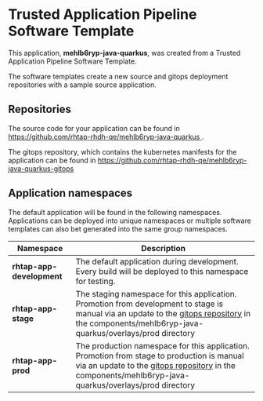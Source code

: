 # Trusted Application Pipeline Software Template

This application, **mehlb6ryp-java-quarkus**, was created from a Trusted Application Pipeline Software Template.

The software templates create a new source and gitops deployment repositories with a sample source application. 

## Repositories

The source code for your application can be found in [https://github.com/rhtap-rhdh-qe/mehlb6ryp-java-quarkus ](https://github.com/rhtap-rhdh-qe/mehlb6ryp-java-quarkus ).
 
The gitops repository, which contains the kubernetes manifests for the application can be found in 
[https://github.com/rhtap-rhdh-qe/mehlb6ryp-java-quarkus-gitops ](https://github.com/rhtap-rhdh-qe/mehlb6ryp-java-quarkus-gitops ) 

## Application namespaces 

The default application will be found in the following namespaces. Applications can be deployed into unique namespaces or multiple software templates can also bet generated into the same group namespaces.  

|  Namespace   |  Description   |  
| -------- | -------- |   
| **rhtap-app-development** | The default application during development. Every build will be deployed to this namespace for testing. | 
| **rhtap-app-stage** | The staging namespace for this application. Promotion from development to stage is manual via an update to the [gitops repository](https://github.com/rhtap-rhdh-qe/mehlb6ryp-java-quarkus-gitops ) in the components/mehlb6ryp-java-quarkus/overlays/prod directory |  
| **rhtap-app-prod** | The production namespace for this application. Promotion from stage to production is manual via an update to the [gitops repository](https://github.com/rhtap-rhdh-qe/mehlb6ryp-java-quarkus-gitops ) in the components/mehlb6ryp-java-quarkus/overlays/prod directory | 